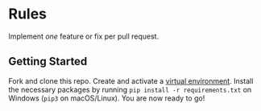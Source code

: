 # Rules

Implement *one* feature or fix per pull request.

## Getting Started

Fork and clone this repo. Create and activate a [virtual environment](https://code.visualstudio.com/docs/python/environments#_global-virtual-and-conda-environments). Install the necessary packages by running `pip install -r requirements.txt` on Windows (`pip3` on macOS/Linux). You are now ready to go!